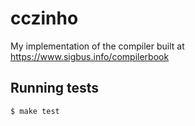 # cczinho

My implementation of the compiler built at https://www.sigbus.info/compilerbook

## Running tests
```sh
$ make test
```

